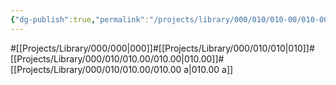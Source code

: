 ```yaml
---
{"dg-publish":true,"permalink":"/projects/library/000/010/010-00/010-00-a/","noteIcon":"0","created":"2024-02-17T12:48:54.741+09:00","updated":"2024-02-17T12:53:35.111+09:00"}
---
```


#[[Projects/Library/000/000\|000]]#[[Projects/Library/000/010/010\|010]]#[[Projects/Library/000/010/010.00/010.00\|010.00]]#[[Projects/Library/000/010/010.00/010.00 a\|010.00 a]]






